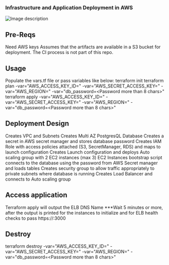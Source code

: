### Infrastructure and Application Deployment in AWS
![Image description](https://eittestappbucket1.s3-ap-southeast-2.amazonaws.com/github-testapp.PNG)

## Pre-Reqs
Need AWS keys
Assumes that the artifacts are available in a S3 bucket for deployment. The CI process is not part of this repo.

## Usage
Populate the vars.tf file or pass variables like below:
terraform init
terraform plan -var="AWS_ACCESS_KEY_ID=<AWS access key>" -var="AWS_SECRET_ACCESS_KEY=<aws secret key>" -var="AWS_REGION=<aws region>"  -var="db_password=<Password more than 8 chars>" 
terraform apply -var="AWS_ACCESS_KEY_ID=<AWS access key>" -var="AWS_SECRET_ACCESS_KEY=<aws secret key>" -var="AWS_REGION=<aws region>"  -var="db_password=<Password more than 8 chars>" 

## Deployment Design
Creates VPC and Subnets
Creates Multi AZ PostgresQL Database
Creates a secret in AWS secret manager and stores database password
Creates IAM Role with access policies attached (S3, SecretManager, RDS) and maps to launch configuration
Creates Launch configuration and deploys Auto scaling group with 2 EC2 instances (max 3)
EC2 Instances bootstrap script connects to the database using the password from AWS Secret manager and loads tables 
Creates security group to allow traffic appropriately to private subnets where database is running
Creates Load Balancer and connects to Auto scaling group

## Access application
Terraform apply will output the ELB DNS Name
***Wait 5 minutes or more, after the output is printed for the instances to initialize and for ELB health checks to pass
https://<ELB DNS NAME>:3000

## Destroy
terraform destroy -var="AWS_ACCESS_KEY_ID=<AWS access key>" -var="AWS_SECRET_ACCESS_KEY=<aws secret key>" -var="AWS_REGION=<aws region>"  -var="db_password=<Password more than 8 chars>" 
